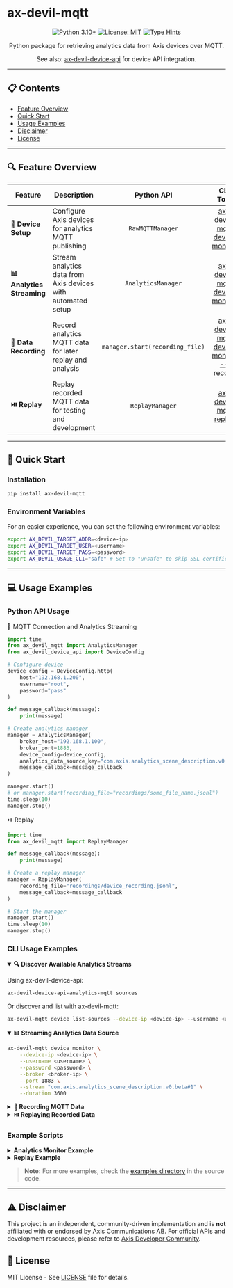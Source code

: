 # ax-devil-mqtt

<div align="center">

[![Python 3.10+](https://img.shields.io/badge/python-3.10+-blue.svg)](https://www.python.org/downloads/)
[![License: MIT](https://img.shields.io/badge/License-MIT-yellow.svg)](https://opensource.org/licenses/MIT)
[![Type Hints](https://img.shields.io/badge/Type%20Hints-Strict-brightgreen.svg)](https://www.python.org/dev/peps/pep-0484/)

Python package for retrieving analytics data from Axis devices over MQTT.

See also: [ax-devil-device-api](https://github.com/rasmusrynell/ax-devil-device-api) for device API integration.

</div>

---

## 📋 Contents

- [Feature Overview](#-feature-overview)
- [Quick Start](#-quick-start)
- [Usage Examples](#-usage-examples)
- [Disclaimer](#-disclaimer)
- [License](#-license)

---

## 🔍 Feature Overview

<table>
  <thead>
    <tr>
      <th>Feature</th>
      <th>Description</th>
      <th align="center">Python API</th>
      <th align="center">CLI Tool</th>
    </tr>
  </thead>
  <tbody>
    <tr>
      <td><b>🔌 Device Setup</b></td>
      <td>Configure Axis devices for analytics MQTT publishing</td>
      <td align="center"><code>RawMQTTManager</code></td>
      <td align="center"><a href="#mqtt-connection">ax-devil-mqtt device monitor</a></td>
    </tr>
    <tr>
      <td><b>📊 Analytics Streaming</b></td>
      <td>Stream analytics data from Axis devices with automated setup</td>
      <td align="center"><code>AnalyticsManager</code></td>
      <td align="center"><a href="#analytics-streaming">ax-devil-mqtt device monitor</a></td>
    </tr>
    <tr>
      <td><b>💾 Data Recording</b></td>
      <td>Record analytics MQTT data for later replay and analysis</td>
      <td align="center"><code>manager.start(recording_file)</code></td>
      <td align="center"><a href="#data-recording">ax-devil-mqtt device monitor --record</a></td>
    </tr>
    <tr>
      <td><b>⏯️ Replay</b></td>
      <td>Replay recorded MQTT data for testing and development</td>
      <td align="center"><code>ReplayManager</code></td>
      <td align="center"><a href="#data-replay">ax-devil-mqtt replay</a></td>
    </tr>
  </tbody>
</table>

---

## 🚀 Quick Start

### Installation

```bash
pip install ax-devil-mqtt
```

### Environment Variables
For an easier experience, you can set the following environment variables:
```bash
export AX_DEVIL_TARGET_ADDR=<device-ip>
export AX_DEVIL_TARGET_USER=<username>
export AX_DEVIL_TARGET_PASS=<password>
export AX_DEVIL_USAGE_CLI="safe" # Set to "unsafe" to skip SSL certificate verification for CLI calls
```

---

## 💻 Usage Examples

### Python API Usage

🔌 MQTT Connection and Analytics Streaming

```python
import time
from ax_devil_mqtt import AnalyticsManager
from ax_devil_device_api import DeviceConfig

# Configure device
device_config = DeviceConfig.http(
    host="192.168.1.200",
    username="root",
    password="pass"
)

def message_callback(message):
    print(message)

# Create analytics manager
manager = AnalyticsManager(
    broker_host="192.168.1.100",
    broker_port=1883,
    device_config=device_config,
    analytics_data_source_key="com.axis.analytics_scene_description.v0.beta#1",
    message_callback=message_callback
)

manager.start()
# or manager.start(recording_file="recordings/some_file_name.jsonl")
time.sleep(10)
manager.stop()
```

⏯️ Replay

```python
import time
from ax_devil_mqtt import ReplayManager

def message_callback(message):
    print(message)

# Create a replay manager
manager = ReplayManager(
    recording_file="recordings/device_recording.jsonl",
    message_callback=message_callback
)

# Start the manager
manager.start()
time.sleep(10)
manager.stop()
```

### CLI Usage Examples

<details open>
<summary><b>🔍 Discover Available Analytics Streams</b></summary>
<p>

Using ax-devil-device-api:
```bash
ax-devil-device-api-analytics-mqtt sources
```

Or discover and list with ax-devil-mqtt:
```bash
ax-devil-mqtt device list-sources --device-ip <device-ip> --username <username> --password <password>
```
</p>
</details>

<details open>
<summary><a name="mqtt-connection"></a><a name="analytics-streaming"></a><b>📊 Streaming Analytics Data Source</b></summary>
<p>

```bash
ax-devil-mqtt device monitor \
    --device-ip <device-ip> \
    --username <username> \
    --password <password> \
    --broker <broker-ip> \
    --port 1883 \
    --stream "com.axis.analytics_scene_description.v0.beta#1" \
    --duration 3600
```
</p>
</details>

<details>
<summary><a name="data-recording"></a><b>💾 Recording MQTT Data</b></summary>
<p>

```bash
ax-devil-mqtt device monitor \
    --device-ip <device-ip> \
    --username <username> \
    --password <password> \
    --broker <broker-ip> \
    --port 1883 \
    --stream "com.axis.analytics_scene_description.v0.beta#1" \
    --record \
    --duration 3600
```
</p>
</details>

<details>
<summary><a name="data-replay"></a><b>⏯️ Replaying Recorded Data</b></summary>
<p>

```bash
ax-devil-mqtt replay recordings/device_recording.jsonl
```
</p>
</details>

### Example Scripts

<details>
<summary><b>Analytics Monitor Example</b></summary>
<p>

```bash
python src/ax_devil_mqtt/examples/analytics_monitor.py --host <broker-ip>
```
</p>
</details>

<details>
<summary><b>Replay Example</b></summary>
<p>

```bash
python src/ax_devil_mqtt/examples/replay.py recordings/device_recording.jsonl
```
</p>
</details>

> **Note:** For more examples, check the [examples directory](src/ax_devil_mqtt/examples) in the source code.

---

## ⚠️ Disclaimer

This project is an independent, community-driven implementation and is **not** affiliated with or endorsed by Axis Communications AB. For official APIs and development resources, please refer to [Axis Developer Community](https://www.axis.com/en-us/developer).

## 📄 License

MIT License - See [LICENSE](LICENSE) file for details.
